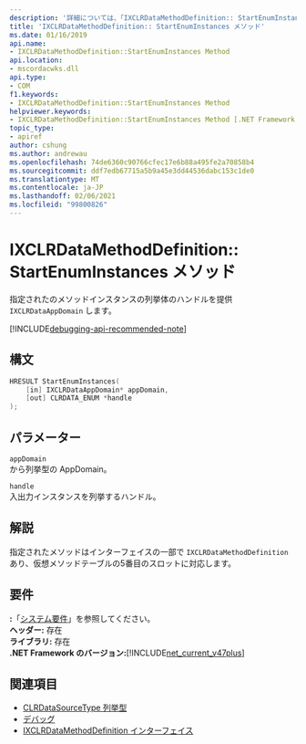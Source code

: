 ```yaml
---
description: '詳細については、「IXCLRDataMethodDefinition:: StartEnumInstances メソッド」を参照してください。'
title: 'IXCLRDataMethodDefinition:: StartEnumInstances メソッド'
ms.date: 01/16/2019
api.name:
- IXCLRDataMethodDefinition::StartEnumInstances Method
api.location:
- mscordacwks.dll
api.type:
- COM
f1.keywords:
- IXCLRDataMethodDefinition::StartEnumInstances Method
helpviewer.keywords:
- IXCLRDataMethodDefinition::StartEnumInstances Method [.NET Framework debugging]
topic_type:
- apiref
author: cshung
ms.author: andrewau
ms.openlocfilehash: 74de6360c90766cfec17e6b88a495fe2a70858b4
ms.sourcegitcommit: ddf7edb67715a5b9a45e3dd44536dabc153c1de0
ms.translationtype: MT
ms.contentlocale: ja-JP
ms.lasthandoff: 02/06/2021
ms.locfileid: "99800826"
---
```

# <a name="ixclrdatamethoddefinitionstartenuminstances-method"></a>IXCLRDataMethodDefinition:: StartEnumInstances メソッド

指定されたのメソッドインスタンスの列挙体のハンドルを提供 `IXCLRDataAppDomain` します。

[!INCLUDE[debugging-api-recommended-note](../../../../includes/debugging-api-recommended-note.md)]

## <a name="syntax"></a>構文

```cpp
HRESULT StartEnumInstances(
    [in] IXCLRDataAppDomain* appDomain,
    [out] CLRDATA_ENUM *handle
);
```

## <a name="parameters"></a>パラメーター

`appDomain`\
から列挙型の AppDomain。

`handle`\
入出力インスタンスを列挙するハンドル。

## <a name="remarks"></a>解説

指定されたメソッドはインターフェイスの一部で `IXCLRDataMethodDefinition` あり、仮想メソッドテーブルの5番目のスロットに対応します。

## <a name="requirements"></a>要件

**:**「[システム要件](../../get-started/system-requirements.md)」を参照してください。  
**ヘッダー:** 存在  
**ライブラリ:** 存在  
**.NET Framework のバージョン:**[!INCLUDE[net_current_v47plus](../../../../includes/net-current-v47plus.md)]  

## <a name="see-also"></a>関連項目

- [CLRDataSourceType 列挙型](clrdatasourcetype-enumeration.md)
- [デバッグ](index.md)
- [IXCLRDataMethodDefinition インターフェイス](ixclrdatamethoddefinition-interface.md)
